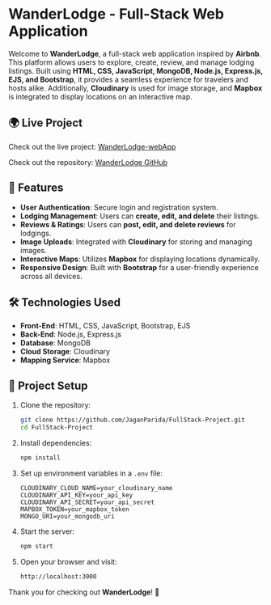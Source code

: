 # WanderLodge - Full-Stack Web Application

Welcome to **WanderLodge**, a full-stack web application inspired by **Airbnb**. This platform allows users to explore, create, review, and manage lodging listings. Built using **HTML, CSS, JavaScript, MongoDB, Node.js, Express.js, EJS, and Bootstrap**, it provides a seamless experience for travelers and hosts alike. Additionally, **Cloudinary** is used for image storage, and **Mapbox** is integrated to display locations on an interactive map.

## 🌍 Live Project

Check out the live project: [WanderLodge-webApp](https://wanderlust-project-mcgi.onrender.com)

Check out the repository: [WanderLodge GitHub](https://github.com/JaganParida/FullStack-Project)

## 🚀 Features

- **User Authentication**: Secure login and registration system.
- **Lodging Management**: Users can **create, edit, and delete** their listings.
- **Reviews & Ratings**: Users can **post, edit, and delete reviews** for lodgings.
- **Image Uploads**: Integrated with **Cloudinary** for storing and managing images.
- **Interactive Maps**: Utilizes **Mapbox** for displaying locations dynamically.
- **Responsive Design**: Built with **Bootstrap** for a user-friendly experience across all devices.

## 🛠️ Technologies Used

- **Front-End**: HTML, CSS, JavaScript, Bootstrap, EJS
- **Back-End**: Node.js, Express.js
- **Database**: MongoDB
- **Cloud Storage**: Cloudinary
- **Mapping Service**: Mapbox

## 📂 Project Setup

1. Clone the repository:
   ```sh
   git clone https://github.com/JaganParida/FullStack-Project.git
   cd FullStack-Project
   ```
2. Install dependencies:
   ```sh
   npm install
   ```
3. Set up environment variables in a `.env` file:
   ```env
   CLOUDINARY_CLOUD_NAME=your_cloudinary_name
   CLOUDINARY_API_KEY=your_api_key
   CLOUDINARY_API_SECRET=your_api_secret
   MAPBOX_TOKEN=your_mapbox_token
   MONGO_URI=your_mongodb_uri
   ```
4. Start the server:
   ```sh
   npm start
   ```
5. Open your browser and visit:
   ```sh
   http://localhost:3000
   ```

Thank you for checking out **WanderLodge**! 🚀
